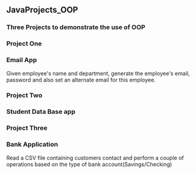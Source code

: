## JavaProjects_OOP

### Three Projects to demonstrate the use of OOP

### Project One

### Email App 

Given employee's name and department, generate the employee's email, password and also set an alternate email for this employee.

### Project Two

### Student Data Base app

### Project Three

### Bank Application

Read a CSV file containing customers contact and perform a couple of operations based on the type of bank account(Savings/Checking)

